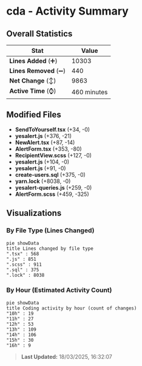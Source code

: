 # cda - Activity Summary 

## Overall Statistics

| Stat                   | Value                                                             |
| ---------------------- | ----------------------------------------------------------------- |
| **Lines Added** (➕)   | 10303                                          |
| **Lines Removed** (➖) | 440                                        |
| **Net Change** (↕)    | 9863                |
| **Active Time** (⌚)   | 460 minutes |


## Modified Files
- **SendToYourself.tsx** (+34, -0)
- **yesalert.js** (+376, -21)
- **NewAlert.tsx** (+87, -14)
- **AlertForm.tsx** (+353, -80)
- **RecipientView.scss** (+127, -0)
- **yesalert.js** (+104, -0)
- **yesalert.js** (+91, -0)
- **create-users.sql** (+375, -0)
- **yarn.lock** (+8038, -0)
- **yesalert-queries.js** (+259, -0)
- **AlertForm.scss** (+459, -325)

## Visualizations

### By File Type (Lines Changed)

```mermaid
pie showData
title Lines changed by file type
".tsx" : 568
".js" : 851
".scss" : 911
".sql" : 375
".lock" : 8038
```

### By Hour (Estimated Activity Count)

```mermaid
pie showData
title Coding activity by hour (count of changes)
"10h" : 19
"11h" : 27
"12h" : 53
"13h" : 109
"14h" : 106
"15h" : 30
"16h" : 9
```


> **Last Updated:** 18/03/2025, 16:32:07